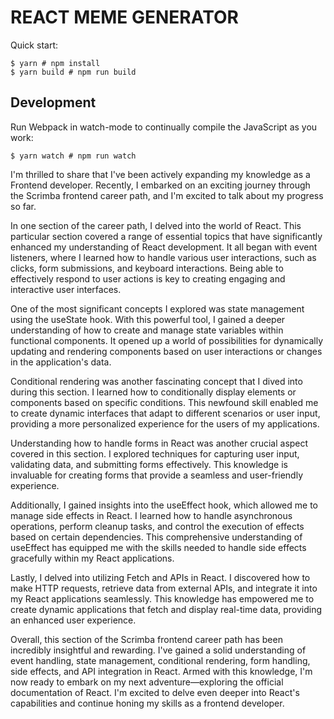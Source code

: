 # REACT MEME GENERATOR

Quick start:

```
$ yarn # npm install
$ yarn build # npm run build
````

## Development

Run Webpack in watch-mode to continually compile the JavaScript as you work:

```
$ yarn watch # npm run watch
```

I'm thrilled to share that I've been actively expanding my knowledge as a Frontend developer. Recently, I embarked on an exciting journey through the Scrimba frontend career path, and I'm excited to talk about my progress so far.

In one section of the career path, I delved into the world of React. This particular section covered a range of essential topics that have significantly enhanced my understanding of React development. It all began with event listeners, where I learned how to handle various user interactions, such as clicks, form submissions, and keyboard interactions. Being able to effectively respond to user actions is key to creating engaging and interactive user interfaces.

One of the most significant concepts I explored was state management using the useState hook. With this powerful tool, I gained a deeper understanding of how to create and manage state variables within functional components. It opened up a world of possibilities for dynamically updating and rendering components based on user interactions or changes in the application's data.

Conditional rendering was another fascinating concept that I dived into during this section. I learned how to conditionally display elements or components based on specific conditions. This newfound skill enabled me to create dynamic interfaces that adapt to different scenarios or user input, providing a more personalized experience for the users of my applications.

Understanding how to handle forms in React was another crucial aspect covered in this section. I explored techniques for capturing user input, validating data, and submitting forms effectively. This knowledge is invaluable for creating forms that provide a seamless and user-friendly experience.

Additionally, I gained insights into the useEffect hook, which allowed me to manage side effects in React. I learned how to handle asynchronous operations, perform cleanup tasks, and control the execution of effects based on certain dependencies. This comprehensive understanding of useEffect has equipped me with the skills needed to handle side effects gracefully within my React applications.

Lastly, I delved into utilizing Fetch and APIs in React. I discovered how to make HTTP requests, retrieve data from external APIs, and integrate it into my React applications seamlessly. This knowledge has empowered me to create dynamic applications that fetch and display real-time data, providing an enhanced user experience.

Overall, this section of the Scrimba frontend career path has been incredibly insightful and rewarding. I've gained a solid understanding of event handling, state management, conditional rendering, form handling, side effects, and API integration in React. Armed with this knowledge, I'm now ready to embark on my next adventure—exploring the official documentation of React. I'm excited to delve even deeper into React's capabilities and continue honing my skills as a frontend developer.
